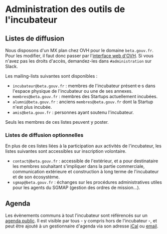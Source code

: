 Administration des outils de l'incubateur
=========================================

Listes de diffusion
-------------------

Nous disposons d'un MX plan chez OVH pour le domaine `beta.gouv.fr`. Pour les modifier, il faut donc passer par l'[interface web d'OVH](https://www.ovh.com/fr/g1596.mail_mutualise_guide_dutilisation_mailing-list). Si vous n'avez pas les droits d'accès, demandez-les dans `#administration` sur Slack.

Les mailing-lists suivantes sont disponibles :

- `incubateur@beta.gouv.fr` : membres de l'incubateur présent·e·s dans l'espace physique de l'incubateur ou une de ses annexes.
- `membres@beta.gouv.fr` : membres des Startups actuellement incubées.
- `alumni@beta.gouv.fr` : anciens `membres@beta.gouv.fr` dont la Startup n'est plus incubée.
- `amis@beta.gouv.fr` : personnes ayant soutenu l'incubateur.

Seuls les membres de ces listes peuvent y poster.


### Listes de diffusion optionnelles

En plus de ces listes liées à la participation aux activités de l'incubateur, les listes suivantes sont accessibles sur inscription volontaire.

- `contact@beta.gouv.fr` : accessible de l'extérieur, et a pour destinataire les membres souhaitant s'impliquer dans la partie commerciale, communication extérieure et construction à long terme de l'incubateur et de son écosystème.
- `sgmap@beta.gouv.fr` : échanges sur les procédures administratives utiles pour les agents du SGMAP (gestion des ordres de mission…).

Agenda
-------------------

Les évènements communs à tout l'incubateur sont référencés sur un [agenda public](https://calendar.google.com/calendar/embed?src=0ieonqap1r5jeal5ugeuhoovlg%40group.calendar.google.com&ctz=Europe/Paris). Il est visible par tous - y compris hors de l'incubateur -, et peut être ajouté à un gestionnaire d'agenda via son adresse [iCal](https://calendar.google.com/calendar/ical/0ieonqap1r5jeal5ugeuhoovlg%40group.calendar.google.com/public/basic.ics) ou [email](0ieonqap1r5jeal5ugeuhoovlg@group.calendar.google.com).

